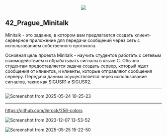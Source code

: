 <p align="center">
  <img src="https://github.com/OnnaMcadva/42_Prague_Minitalk/assets/94723781/cb1c3792-237b-4690-9c56-380887eb567a">
</p>



## 42_Prague_Minitalk

Minitalk - это задание, в котором вам предлагается создать клиент-серверное приложение для передачи сообщений через сеть с использованием собственного протокола.

Основная цель проекта Minitalk - научить студентов работать с сетевым взаимодействием и обрабатывать сигналы в языке C. Обычно студентам предоставляется задача создать сервер, который ждет сообщения от клиентов, и клиенты, которые отправляют сообщения серверу. Передача данных осуществляется через использование сигналов, таких как SIGUSR1 и SIGUSR2.

--------------------------------------

![Screenshot from 2025-05-24 10-25-23](https://github.com/user-attachments/assets/7e638ceb-da21-4af1-8e65-717804898d6d)


----------------------------------------
https://github.com/linrock/256-colors


![Screenshot from 2023-12-07 13-53-52](https://github.com/OnnaMcadva/42_Prague_Minitalk/assets/94723781/aea0146a-09c7-44e7-b533-0f70ad4f8f3a)


![Screenshot from 2025-05-25 15-22-50](https://github.com/user-attachments/assets/2e145f4d-db65-4e86-86fb-0078304272c4)
